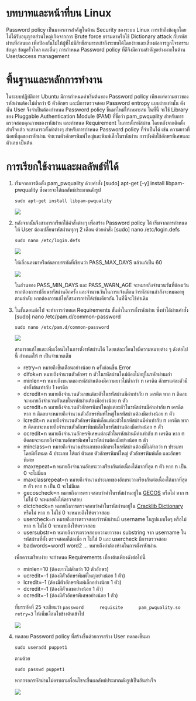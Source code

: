 # บทบาทและหน้าที่บน Linux
Password policy เป็นมาตรการสำคัญในด้าน Security ของระบบ Linux การเข้าถึงข้อมูลโดยไม่ได้รับอนุญาตส่วนใหญ่เกิดจากการ Brute force ธรรมดาหรือใช้ Dictionary attack กับรหัสผ่านที่อ่อนแอ เพื่อป้องกันไม่ให้ผู้ที่ไม่มีสิทธิ์สามารถเข้าถึงระบบได้โดยง่ายและเสี่ยงต่อการถูกโจรกรรมข้อมูล ข้อมูลรั่วไหล และอื่นๆ การกำหนด Password policy ที่ดีจึงมีความสำคัญอย่างมากในด้าน User/access management

# พื้นฐานและหลักการทำงาน
ในระบบปฏิบัติการ Ubuntu มีการกำหนดค่าเริ่มต้นของ Password policy เพียงแค่ความยาวของรหัสผ่านต้องไม่ต่ำกว่า 6 ตัวอักษร และมีการตรวจสอบ Password entropy แบบง่ายเท่านั้น ดังนั้น User จึงจำเป็นต้องกำหนด Password policy ขึ้นมาใหม่ให้เหมาะสม ในที่นี้ จะใช้ Library ของ Pluggable Authentication Module (PAM) ที่ชื่อว่า pam_pwquality สำหรับการตรวจสอบคุณภาพของรหัสผ่าน และกำหนด Requirement ในการตั้งรหัสผ่าน โดยหลังจากติดตั้งสำเร็จแล้ว จะสามารถตั้งค่าต่างๆ สำหรับการกำหนด Password policy ที่จำเป็นได้ เช่น ความยาวที่น้อยที่สุดของรหัสผ่าน จำนวนตัวอักษรพิมพ์ใหญ่และพิมพ์เล็กในรหัสผ่าน การบังคับใช้อักษรพิเศษและตัวเลข เป็นต้น

# การเรียกใช้งานและผลลัพธ์ที่ได้
1. เริ่มจากการติดตั้ง pam_pwquality ด้วยคำสั่ง [sudo] apt-get [-y] install libpam-pwquality ซึ่งควรจะได้ผลลัพธ์ประมาณดังรูป
   ```
   sudo apt-get install libpam-pwquality
   ```
   
   ![](https://github.com/Piyanut012/User-Access-Management-3/assets/112673913/1ebb71e9-7c30-4e32-a911-985a98e8d127)

2. หลังจากนั้นจึงสามารถเรียกใช้คำสั่งต่างๆ เพื่อสร้าง Password policy ได้ เริ่มจากการกำหนดให้ User ต้องเปลี่ยนรหัสผ่านทุกๆ 2 เดือน ด้วยคำสั่ง [sudo] nano /etc/login.defs
   ```
   sudo nano /etc/login.defs
   ```

   ![](https://github.com/Piyanut012/User-Access-Management-3/assets/112673913/6a279d54-ce1a-4aa7-88b6-6e73951210a0)

   ให้เลื่อนลงมาหรือค้นหาบรรทัดที่เขียนว่า PASS_MAX_DAYS แล้วแก้เป็น 60
   
   ![](https://github.com/Piyanut012/User-Access-Management-3/assets/112673913/7e315271-7df6-45c1-800b-791b17fc2b4e)

   ในส่วนของ PASS_MIN_DAYS และ PASS_WARN_AGE จะหมายถึงจำนวนวันที่ต้องเว้นหากต้องการเปลี่ยนรหัสผ่านอีกครั้ง และจำนวนวันในการแจ้งเตือนว่ารหัสผ่านกำลังจะหมดอายุตามลำดับ หากต้องการแก้ไขก็สามารถทำได้เช่นเดียวกัน ในที่นี้จะใช้ค่าเดิม

3. ในขั้นตอนต่อไป จะทำการกำหนด Requirements ขั้นต่ำในการตั้งรหัสผ่าน ซึ่งทำได้ผ่านคำสั่ง [sudo] nano /etc/pam.d/common-password
   ```
   sudo nano /etc/pam.d/common-password
   ```

   ![](https://github.com/Piyanut012/User-Access-Management-3/assets/112673913/6c1e4142-e5be-4861-ac46-f9318a48d97d)

   สามารถแก้ไขและเพิ่มเงื่อนไขในการตั้งรหัสผ่านได้ โดยแต่ละเงื่อนไขมีความหมายต่าง ๆ ดังต่อไปนี้ กำหนดให้ n เป็นจำนวนเต็ม
    -	retry=n หมายถึงขึ้นเตือนอย่างน้อย n ครั้งก่อนขึ้น Error
    -	difok=n หมายถึงจำนวนตัวอักษร n ตัวในรหัสผ่านใหม่ต้องไม่อยู่ในรหัสผ่านเก่า
    -	minlen=n หมายถึงขนาดของรหัสผ่านต้องมีความยาวไม่ต่ำกว่า n เครดิต อักษรแต่ละตัวมีค่าตั้งต้นเท่ากับ 1 เครดิต
    -	dcredit=n หมายถึงจำนวนตัวเลขแต่ละตัวในรหัสผ่านมีค่าเท่ากับ n เครดิต หาก n ติดลบจะหมายถึงจำนวนตัวเลขในรหัสผ่านต้องมีอย่างน้อย n ตัว
    -	ucredit=n หมายถึงจำนวนตัวอักษรพิมพ์ใหญ่แต่ละตัวในรหัสผ่านมีค่าเท่ากับ n เครดิต หาก n ติดลบจะหมายถึงจำนวนตัวอักษรพิมพ์ใหญ่ในรหัสผ่านต้องมีอย่างน้อย n ตัว
    -	lcredit=n หมายถึงจำนวนตัวอักษรพิมพ์เล็กแต่ละตัวในรหัสผ่านมีค่าเท่ากับ n เครดิต หาก n ติดลบจะหมายถึงจำนวนตัวอักษรพิมพ์เล็กในรหัสผ่านต้องมีอย่างน้อย n ตัว
    -	ocredit=n หมายถึงจำนวนอักษรพิเศษแต่ละตัวในรหัสผ่านมีค่าเท่ากับ n เครดิต หาก n ติดลบจะหมายถึงจำนวนอักษรพิเศษในรหัสผ่านต้องมีอย่างน้อย n ตัว
    -	minclass=n หมายถึงจำนวนประเภทของอักขระในรหัสผ่านต้องมีไม่ต่ำกว่า n ประเภท โดยมีทั้งหมด 4 ประเภท ได้แก่ ตัวเลข ตัวอักษรพิมพ์ใหญ่ ตัวอักษรพิมพ์เล็ก และอักษรพิเศษ
    -	maxrepeat=n หมายถึงจำนวนอักขระวางเรียงกันต่อเนื่องได้มากที่สุด n ตัว หาก n เป็น 0 จะไม่มีผล
    -	maxclassrepeat=n หมายถึงจำนวนประเภทของอักขระวางเรียงกันต่อเนื่องได้มากที่สุด n ตัว หาก n เป็น 0 จะไม่มีผล
    -	gecoscheck=n หมายถึงการตรวจสอบว่าคำในรหัสผ่านอยู่ใน [GECOS](https://en.wikipedia.org/wiki/Gecos_field) หรือไม่ หาก n ไม่ใช่ 0 จะหมายถึงให้ตรวจสอบ
    -	dictcheck=n หมายถึงการตรวจสอบว่าคำในรหัสผ่านอยู่ใน [Cracklib Dictionary](https://github.com/cracklib/cracklib) หรือไม่ หาก n ไม่ใช่ 0 จะหมายถึงให้ตรวจสอบ
    -	usercheck=n หมายถึงการตรวจสอบว่ารหัสผ่านมี username ในรูปแบบใดๆ หรือไม่ หาก n ไม่ใช่ 0 จะหมายถึงให้ตรวจสอบ
    -	usersubstr=n หมายถึงการตรวจสอบความยาวของ substring จาก username ในรหัสผ่านที่ตั้ง ตรวจสอบก็ต่อเมื่อ n ไม่ใช่ 0 และ usercheck มีการตรวจสอบ
    -	badwords=word1 word2 … หมายถึงคำต้องห้ามในการตั้งรหัสผ่าน

    เพื่อความเรียบง่าย จะกำหนด Requirements เบื้องต้นเพียงดังต่อไปนี้
    -	minlen=10 (ต้องยาวไม่ต่ำกว่า 10 ตัวอักษร)
    -	ucredit=-1 (ต้องมีตัวอักษรพิมพ์ใหญ่อย่างน้อย 1 ตัว)
    -	lcredit=-1 (ต้องมีตัวอักษรพิมพ์เล็กอย่างน้อย 1 ตัว)
    -	dcredit=-1 (ต้องมีตัวเลขอย่างน้อย 1 ตัว)
    -	ocredit=-1 (ต้องมีตัวอักษรพิเศษอย่างน้อย 1 ตัว)

    ที่บรรทัดที่ 25 จะเขียนว่า `password      requisite      pam_pwquality.so retry=3` ให้เพิ่มเงื่อนไขข้างต้นเข้าไป

    ![](https://github.com/Piyanut012/User-Access-Management-3/assets/112673913/b2b2790a-3f82-4d77-acb2-c074b2395288)

4. ทดสอบ Password policy ที่สร้างขึ้นด้วยการสร้าง User ทดลองขึ้นมา
   ```
   sudo useradd puppet1
   ```
   ตามด้วย
   ```
   sudo passwd puppet1
   ```
   หากกรอกรหัสผ่านไม่ครบตามเงื่อนไขจะขึ้นผลลัพธ์ประมาณดังรูปเป็นอันสำเร็จ

   ![](https://github.com/Piyanut012/User-Access-Management-3/assets/112673913/7ea52833-6930-438c-973e-607a0f65ccd8)
   
